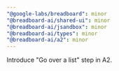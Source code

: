 ```yaml
---
"@google-labs/breadboard": minor
"@breadboard-ai/shared-ui": minor
"@breadboard-ai/jsandbox": minor
"@breadboard-ai/types": minor
"@breadboard-ai/a2": minor
---
```


Introduce "Go over a list" step in A2.
